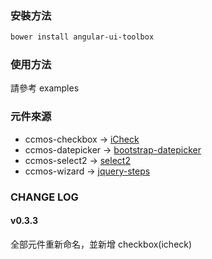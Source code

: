 ### 安裝方法
```sh
bower install angular-ui-toolbox
```

### 使用方法
請參考 examples

### 元件來源
- ccmos-checkbox -> 
[iCheck](https://github.com/fronteed/iCheck)
- ccmos-datepicker -> 
[bootstrap-datepicker](https://github.com/eternicode/bootstrap-datepicker)
- ccmos-select2 -> 
[select2](https://github.com/select2/select2)
- ccmos-wizard -> 
[jquery-steps](https://github.com/rstaib/jquery-steps)

### CHANGE LOG
#### v0.3.3 
全部元件重新命名，並新增 checkbox(icheck)
